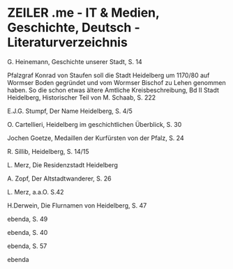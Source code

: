 # ZEILER .me - IT & Medien, Geschichte, Deutsch - Literaturverzeichnis

G. Heinemann, Geschichte unserer Stadt, S. 14

Pfalzgraf Konrad von Staufen soll die Stadt Heidelberg um 1170/80 auf Wormser Boden gegründet und vom Wormser Bischof zu Lehen genommen haben. So die schon etwas ältere Amtliche Kreisbeschreibung, Bd II Stadt Heidelberg, Historischer Teil von M. Schaab, S. 222

E.J.G. Stumpf, Der Name Heidelberg, S. 4/5

O. Cartellieri, Heidelberg im geschichtlichen Überblick, S. 30

Jochen Goetze, Medaillen der Kurfürsten von der Pfalz, S. 24

R. Sillib, Heidelberg, S. 14/15

L. Merz, Die Residenzstadt Heidelberg

A. Zopf, Der Altstadtwanderer, S. 26

L. Merz, a.a.O. S.42

H.Derwein, Die Flurnamen von Heidelberg, S. 47

ebenda, S. 49

ebenda, S. 40

ebenda, S. 57

ebenda